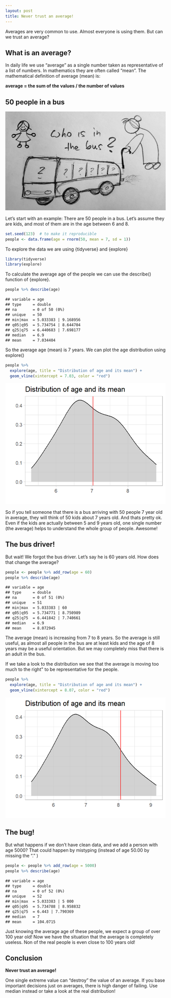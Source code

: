 ```yaml
---
layout: post
title: Never trust an average!
---
```


Averages are very common to use. Almost everyone is using them. But can we trust an average?

## What is an average?

In daily life we use “average” as a single number taken as representative of a list of numbers. In mathematics they are often called “mean”.
The mathematical definition of average (mean) is:

**average = the sum of the values / the number of values**

## 50 people in a bus

![Who is in the bus?](../images/average-bus.jpg)

Let’s start with an example: There are 50 people in a bus. Let’s assume they are kids, and most of them are in the age between 6 and 8.

```R
set.seed(123)  # to make it reproducible
people <- data.frame(age = rnorm(50, mean = 7, sd = 1))
```
To explore the data we are using {tidyverse} and {explore}

```R
library(tidyverse)
library(explore)
```

To calculate the average age of the people we can use the describe() function of {explore}.

```R
people %>% describe(age)
```
```
## variable = age
## type     = double
## na       = 0 of 50 (0%)
## unique   = 50
## min|max  = 5.033383 | 9.168956
## q05|q95  = 5.734754 | 8.644704
## q25|q75  = 6.440683 | 7.698177
## median   = 6.9
## mean     = 7.034404
```

So the average age (mean) is 7 years. We can plot the age distribution using explore()

```R
people %>% 
  explore(age, title = "Distribution of age and its mean") +
  geom_vline(xintercept = 7.03, color = "red")
```
![Average = 7](../images/average-age-1.png)

So if you tell someone that there is a bus arriving with 50 people 7 year old in average, they will think of 50 kids about 7 years old. And thats pretty ok. Even if the kids are actually between 5 and 9 years old, one single number (the average) helps to understand the whole group of people. Awesome!

## The bus driver!

But wait! We forgot the bus driver. Let’s say he is 60 years old. How does that change the average?

```R
people <- people %>% add_row(age = 60)
people %>% describe(age)
```
```
## variable = age
## type     = double
## na       = 0 of 51 (0%)
## unique   = 51
## min|max  = 5.033383 | 60
## q05|q95  = 5.734771 | 8.750989
## q25|q75  = 6.441842 | 7.740661
## median   = 6.9
## mean     = 8.072945
```

The average (mean) is increasing from 7 to 8 years. So the average is still useful, as almost all people in the bus are at least kids and the age of 8 years may be a useful orientation. But we may completely miss that there is an adult in the bus.

If we take a look to the distribution we see that the average is moving too much to the right" to be representative for the people.

```R
people %>% 
  explore(age, title = "Distribution of age and its mean") +
  geom_vline(xintercept = 8.07, color = "red")
```

![Average = 8](../images/average-age-2.png)

## The bug!

But what happens if we don’t have clean data, and we add a person with age 5000? That could happen by mistyping (instead of age 50.00 by missing the “.” )

```R
people <- people %>% add_row(age = 5000)
people %>% describe(age)
```
```
## variable = age
## type     = double
## na       = 0 of 52 (0%)
## unique   = 52
## min|max  = 5.033383 | 5 000
## q05|q95  = 5.734788 | 8.958832
## q25|q75  = 6.443 | 7.790369
## median   = 7
## mean     = 104.0715
```

Just knowing the average age of these people, we expect a group of over 100 year old! Now we have the situation that the average is completely useless. Non of the real people is even close to 100 years old!

## Conclusion

**Never trust an average!**

One single extreme value can “destroy” the value of an average. If you base important decisions just on averages, there is high danger of failing. Use median instead or take a look at the real distribution!


